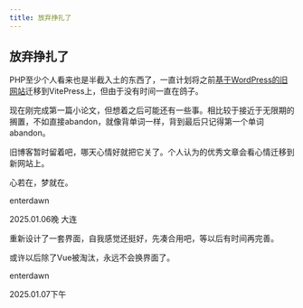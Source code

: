 ```yaml
---
title: 放弃挣扎了
---
```

## 放弃挣扎了
PHP至少个人看来也是半截入土的东西了，一直计划将之前[基于WordPress的旧网站](https://enterdawn.top/old)迁移到VitePress上，但由于没有时间一直在鸽子。

现在刚完成第一篇小论文，但想着之后可能还有一些事。相比较于接近于无限期的搁置，不如直接abandon，就像背单词一样，背到最后只记得第一个单词abandon。

旧博客暂时留着吧，哪天心情好就把它关了。个人认为的优秀文章会看心情迁移到新网站上。

心若在，梦就在。

enterdawn

2025.01.06晚 大连

重新设计了一套界面，自我感觉还挺好，先凑合用吧，等以后有时间再完善。

或许以后除了Vue被淘汰，永远不会换界面了。

enterdawn

2025.01.07下午
